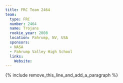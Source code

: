 ```yaml
---
title: FRC Team 2464
team:
  type: FRC
  number: 2464
  name: Trojans
  rookie_year: 2008
  location: Pahrump, NV, USA
  sponsors:
  - NASA
  - Pahrump Valley High School
  links:
    Website:
---
```


{% include remove_this_line_and_add_a_paragraph %}